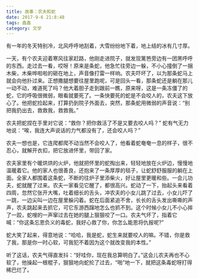 ```yaml
---
title: 故事：农夫和蛇
date: 2017-9-6 21:8:48
tags: 鑫鑫
category: 文学
---
```

有一年的冬天特别冷，北风呼呼地刮着，大雪纷纷地下着，地上结的冰有几寸厚。

一天，有个农夫迎着寒风往家赶路，他刚走进院子，就发现篱笆旁边有一团黑呼呼的东西。走过去一看，哎呀！原来是条蛇，他急忙往旁边一躲，不小心撞倒了一捆木柴，木柴哗啦啦的砸在地上，声音像打雷一样响。农夫吓坏了，以为那条蛇马上就会向他扑过来。正想撒腿想要往屋里跑呢，可是回头一看，那条蛇还是躺在那儿一动不动，难道死了吗？他大着胆子走到跟前一瞧，原来呀，这是一条冻僵了的蛇，它的呼吸很微弱，眼看就要死了。一条快要死的蛇是不会咬人的，农夫这下放心了。他把蛇捡起来，打算扔到院子外面去，突然，那条蛇用微弱的声音说：“别把我扔出去，救救我，救救我。”

农夫把蛇捏在手里对它说：“救你？把你救活了不是又要去咬人吗？” 蛇有气无力地说：“唉，我连大声说话的力气都没有了，还会咬人吗？”

农夫一想也是，它连爬都爬不动当然不会咬人了，他看着蛇奄奄一息的样子，很不忍心，就解开衣扣，把它放进怀里，带回了家。

农夫家里有个暖烘烘的火炉，他就把怀里的蛇掏出来，轻轻地放在火炉边，慢慢地温暖着它。他的家人也很善良，还抱来了一条厚厚的毯子，让蛇舒舒服服的躺在上面。全家人都围着这条蛇，不断的往炉子里添柴火，好让屋里更暖和些。一会儿功夫，蛇就醒了过来。农夫一家看见它醒了，都很高兴。蛇动了一下，抬起头来看着四周，忽然它张开大嘴，吐着细长的舌头，冲农夫的小女儿跳了过去，小女儿吓了一跳，一边尖叫一边在屋里躲闪着。蛇在后面紧追不舍，长长的舌头发出嘶嘶的声声，农夫跳起来去抓它，可它东游西蹿地怎么也抓不到。这个时候小女儿不小心摔了一跤，蛇嗖的一声窜过去在她的腿上狠狠咬了一口。农夫气坏了，指着它喊：“你这条忘恩负义的毒蛇，我好心救了你，你怎么能恩将仇报呢?”

蛇大笑了起来，得意地说：“哈哈，我是蛇，蛇生来就要咬人的嘛。不错，你是救了我，那是你一时心软，可我犯不着因为这个就改变我的本性。”

听了这话，农夫气得直发抖：“好哇你，现在我总算明白了。”这会儿农夫再也不心软了，他操起一根棍子，狠狠地向蛇抡了过去，“啪”地一下，就把这条毒蛇呀打得稀巴烂了。